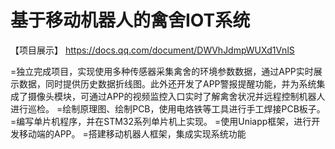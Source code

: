 # 基于移动机器人的禽舍IOT系统

【项目展示】 
https://docs.qq.com/document/DWVhJdmpWUXd1VnlS

=独立完成项目，实现使用多种传感器采集禽舍的环境参数数据，通过APP实时展示数据，同时提供历史数据折线图。此外还开发了APP警报提醒功能，并为系统集成了摄像头模块，可通过APP的视频监控入口实时了解禽舍状况并远程控制机器人进行巡检。
=绘制原理图、绘制PCB，使用电烙铁等工具进行手工焊接PCB板子。
=编写单片机程序，并在STM32系列单片机上实现。
=使用Uniapp框架，进行开发移动端的APP。
=搭建移动机器人框架，集成实现系统功能
